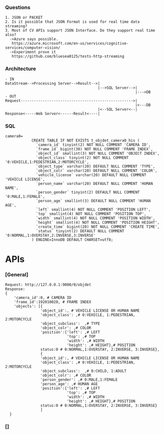 ### Questions
    1. JSON or PACKET
    2. Is it possible that JSON Format is used for real time data streaming?
    3. Most of CV APIs support JSON Interface. Do they support real time also?
      ->Azure says possible.
       https://azure.microsoft.com/en-us/services/cognitive-services/computer-vision/
      ->Experiment prove it
       https://github.com/bluesea0125/tests-http-streaming
       
### Architecture
    - IN
    DataStream-->Processing Server-->Result-->|
                                              |-->SQL Server-->|
                                                               |--->DB
    - OUT
    Request--------------------------------------------------->|
                                                               |<---DB   
                                              |<--SQL Server<--|
    Response<-----Web Server<------Result<----|

    
### SQL
    camera0=
                CREATE TABLE IF NOT EXISTS t_objdet_camera0_his (
                  `camera_id` tinyint(2) NOT NULL COMMENT 'CAMERA ID',
                  `frame_id` bigint(30) NOT NULL COMMENT 'FRAME INDEX',
                  `object_id` smallint(3) NOT NULL COMMENT 'OBJECT INDEX',
                  `object_class` tinyint(2) NOT NULL COMMENT '0:VEHICLE,1:PEDESTRIAN,2:MOTORCYCLE',
                  `object_type` varchar(20) DEFAULT NULL COMMENT 'TYPE',
                  `object_colr` varchar(20) DEFAULT NULL COMMENT 'COLOR',
                  `vehicle_license` varchar(20) DEFAULT NULL COMMENT 'VEHICLE LICENSE',
                  `person_name` varchar(20) DEFAULT NULL COMMENT 'HUMAN NAME',
                  `person_gender` tinyint(2) DEFAULT NULL COMMENT '0:MALE,1:FEMALE',
                  `person_age` smallint(3) DEFAULT NULL COMMENT 'HUMAN AGE',
                  `left` smallint(4) NOT NULL COMMENT 'POSITION LEFT',
                  `top` smallint(4) NOT NULL COMMENT 'POSITION TOP',
                  `width` smallint(4) NOT NULL COMMENT 'POSITION WIDTH',
                  `height` smallint(4) NOT NULL COMMENT 'POSITION HEIGHT',
                  `create_time` bigint(20) NOT NULL COMMENT 'CREATE TIME',
                  `status` tinyint(2) DEFAULT NULL COMMENT '0:NORMAL,1:OVERSTAY,2:INVERSE,3:INVERSE'
                ) ENGINE=InnoDB DEFAULT CHARSET=utf8;
                
# APIs
### [General]
    Request: http://127.0.0.1:9000/0/objdet
    Response:
    {
        'camera_id':0, # CAMERA ID
        'frame_id':192010020, # FRAME INDEX
        'objects': [{  
                    'object_id':, # VEHICLE LICENSE OR HUMAN NAME
                    'object_class': ,# 0:VEHICLE, 1:PEDESTRIAN, 2:MOTORCYCLE
                    'object_subclass':  ,# TYPE
                    'object_colr': ,# COLOR
                    'position':{'left': ,# LEFT
                                'top': ,# TOP
                                'width': ,# WIDTH
                                'height': ,# HEIGHT},# POSITION
                    status:0 # 0:NORMAL,1:OVERSTAY, 2:INVERSE, 3:INVERSE},
                    {
                    'object_id':, # VEHICLE LICENSE OR HUMAN NAME
                    'object_class': ,# 0:VEHICLE, 1:PEDESTRIAN, 2:MOTORCYCLE
                    'object_subclass':  ,# 0:CHILD, 1:ADULT
                    'object_colr': ,# COLOR
                    'person_gender': ,# 0:MALE,1:FEMALE
                    'person_age': ,# HUMAN AGE
                    'position':{'left': ,# LEFT
                                'top': ,# TOP
                                'width': ,# WIDTH
                                'height': ,# HEIGHT},# POSITION
                    status:0 # 0:NORMAL,1:OVERSTAY, 2:INVERSE, 3:INVERSE}
                    ]
      }
### []
